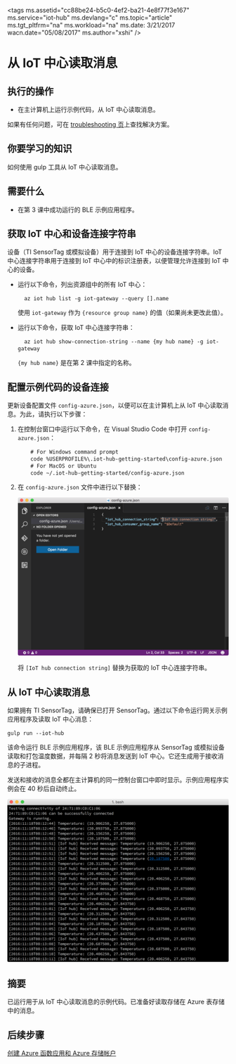 <properties
    pageTitle="从 Azure IoT 中心读取消息 | Azure"
    description="在主计算机上运行示例代码，从 IoT 中心读取消息。"
    services="iot-hub"
    documentationcenter=""
    author="shizn"
    manager="timtl"
    tags=""
    keywords="云中的数据, 云数据收集, iot 云服务, iot 数据" />
<tags
    ms.assetid="cc88be24-b5c0-4ef2-ba21-4e8f77f3e167"
    ms.service="iot-hub"
    ms.devlang="c"
    ms.topic="article"
    ms.tgt_pltfrm="na"
    ms.workload="na"
    ms.date: 3/21/2017
    wacn.date="05/08/2017"
    ms.author="xshi" />  


# 从 IoT 中心读取消息

## 执行的操作

- 在主计算机上运行示例代码，从 IoT 中心读取消息。

如果有任何问题，可在 [troubleshooting 页](/documentation/articles/iot-hub-gateway-kit-c-troubleshooting/)上查找解决方案。

## 你要学习的知识

如何使用 gulp 工具从 IoT 中心读取消息。

## 需要什么

- 在第 3 课中成功运行的 BLE 示例应用程序。

## 获取 IoT 中心和设备连接字符串

设备（TI SensorTag 或模拟设备）用于连接到 IoT 中心的设备连接字符串。IoT 中心连接字符串用于连接到 IoT 中心中的标识注册表，以便管理允许连接到 IoT 中心的设备。

- 运行以下命令，列出资源组中的所有 IoT 中心：

   
		az iot hub list -g iot-gateway --query [].name
   

    使用 `iot-gateway` 作为 `{resource group name}` 的值（如果尚未更改此值）。
    
- 运行以下命令，获取 IoT 中心连接字符串：

   
		az iot hub show-connection-string --name {my hub name} -g iot-gateway
   

    `{my hub name}` 是在第 2 课中指定的名称。

## 配置示例代码的设备连接

更新设备配置文件 `config-azure.json`，以便可以在主计算机上从 IoT 中心读取消息。为此，请执行以下步骤：

1. 在控制台窗口中运行以下命令，在 Visual Studio Code 中打开 `config-azure.json`：

   
		   # For Windows command prompt
		   code %USERPROFILE%\.iot-hub-getting-started\config-azure.json
		   # For MacOS or Ubuntu
		   code ~/.iot-hub-getting-started/config-azure.json
   

2. 在 `config-azure.json` 文件中进行以下替换：

    ![配置 azure 的屏幕截图](./media/iot-hub-gateway-kit-lessons/lesson3/config_azure.png)  


    将 `[IoT hub connection string]` 替换为获取的 IoT 中心连接字符串。

## 从 IoT 中心读取消息

如果拥有 TI SensorTag，请确保已打开 SensorTag。通过以下命令运行网关示例应用程序及读取 IoT 中心消息：


	gulp run --iot-hub


该命令运行 BLE 示例应用程序，该 BLE 示例应用程序从 SensorTag 或模拟设备读取和打包温度数据，并每隔 2 秒将消息发送到 IoT 中心。它还生成用于接收消息的子进程。

发送和接收的消息全都在主计算机的同一控制台窗口中即时显示。示例应用程序实例会在 40 秒后自动终止。

![包含已发送和已接收消息的 BLE 示例应用程序](./media/iot-hub-gateway-kit-lessons/lesson3/gulp_run_read_hub.png)  


## 摘要

已运行用于从 IoT 中心读取消息的示例代码。已准备好读取存储在 Azure 表存储中的消息。

## 后续步骤
[创建 Azure 函数应用和 Azure 存储帐户](/documentation/articles/iot-hub-gateway-kit-c-lesson4-deploy-resource-manager-template/)

<!---HONumber=Mooncake_0116_2017-->